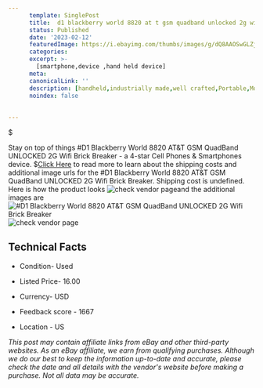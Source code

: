 ```yaml
---
      template: SinglePost
      title:  d1 blackberry world 8820 at t gsm quadband unlocked 2g wifi brick breaker
      status: Published
      date: '2023-02-12'
      featuredImage: https://i.ebayimg.com/thumbs/images/g/dQ8AAOSwGLZjzZEl/s-l225.jpg
      categories: 
      excerpt: >-
        [smartphone,device ,hand held device]
      meta:
      canonicalLink: ''
      description: [handheld,industrially made,well crafted,Portable,Mobile,Compact,Convenient,Lightweight,Maneuverable,Man-portable,Miniature,Carriable,Hand-held,Light,Holdable,Transportable,Mobile device,Pocket-sized,On-the-go,Wireless,Cordless,Compact size,Convenient size, smartphone,device ,hand held device]
      noindex: false
      
        
---
```

$

Stay on top of things #D1 Blackberry World 8820 AT&T GSM QuadBand UNLOCKED 2G Wifi Brick Breaker - a 4-star Cell Phones & Smartphones device.
$[Click Here](https://www.ebay.com/itm/195567798348?hash=item2d88bfc84c%3Ag%3AdQ8AAOSwGLZjzZEl&mkevt=1&mkcid=1&mkrid=711-53200-19255-0&campid=%253CePNCampaignId%253E&customid=%253CreferenceId%253E&toolid=10049) to read more to learn about the shipping costs and additional image urls for the #D1 Blackberry World 8820 AT&T GSM QuadBand UNLOCKED 2G Wifi Brick Breaker. Shipping cost is undefined. Here is how the product looks ![check vendor page](https://i.ebayimg.com/thumbs/images/g/dQ8AAOSwGLZjzZEl/s-l225.jpg)and the additional images are![#D1 Blackberry World 8820 AT&T GSM QuadBand UNLOCKED 2G Wifi Brick Breaker](https://i.ebayimg.com/images/g/dQ8AAOSwGLZjzZEl/s-l1600.jpg)![check vendor page](https://origin-galleryplus.ebayimg.com/ws/web/195567798348_2_0_1/225x225.jpg,https://origin-galleryplus.ebayimg.com/ws/web/195567798348_3_0_1/225x225.jpg,https://origin-galleryplus.ebayimg.com/ws/web/195567798348_4_0_1/225x225.jpg,https://origin-galleryplus.ebayimg.com/ws/web/195567798348_5_0_1/225x225.jpg,https://origin-galleryplus.ebayimg.com/ws/web/195567798348_6_0_1/225x225.jpg,https://origin-galleryplus.ebayimg.com/ws/web/195567798348_7_0_1/225x225.jpg,https://origin-galleryplus.ebayimg.com/ws/web/195567798348_8_0_1/225x225.jpg,https://origin-galleryplus.ebayimg.com/ws/web/195567798348_9_0_1/225x225.jpg,https://origin-galleryplus.ebayimg.com/ws/web/195567798348_10_0_1/225x225.jpg,https://origin-galleryplus.ebayimg.com/ws/web/195567798348_11_0_1/225x225.jpg,https://origin-galleryplus.ebayimg.com/ws/web/195567798348_12_0_1/225x225.jpg,https://origin-galleryplus.ebayimg.com/ws/web/195567798348_13_0_1/225x225.jpg,https://origin-galleryplus.ebayimg.com/ws/web/195567798348_14_0_1/225x225.jpg,https://origin-galleryplus.ebayimg.com/ws/web/195567798348_15_0_1/225x225.jpg,https://origin-galleryplus.ebayimg.com/ws/web/195567798348_16_0_1/225x225.jpg)



 ## Technical Facts 



     
      

 - Condition- Used 


      

 - Listed Price- 16.00 


      

 - Currency- USD 


      

 - Feedback score - 1667 


      

 - Location - US 


      
      

 *_This post may contain affiliate links from eBay and other third-party websites. As an eBay affiliate, we earn from qualifying purchases. Although we do our best to keep the information up-to-date and accurate, please check the date and all details with the vendor's website before making a purchase. Not all data may be accurate._*






